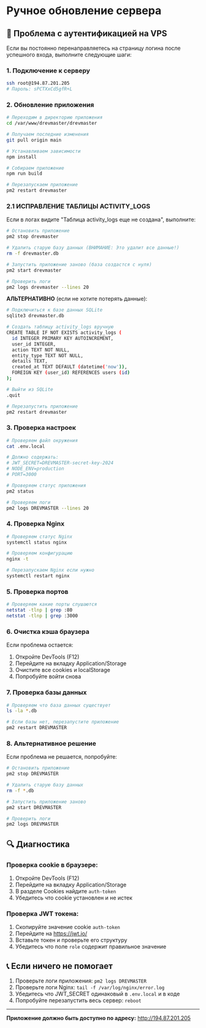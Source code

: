# Ручное обновление сервера

## 🔧 Проблема с аутентификацией на VPS

Если вы постоянно перенаправляетесь на страницу логина после успешного входа, выполните следующие шаги:

### 1. Подключение к серверу

```bash
ssh root@194.87.201.205
# Пароль: sPCTXxCd5gfR+L
```

### 2. Обновление приложения

```bash
# Переходим в директорию приложения
cd /var/www/drevmaster/drevmaster

# Получаем последние изменения
git pull origin main

# Устанавливаем зависимости
npm install

# Собираем приложение
npm run build

# Перезапускаем приложение
pm2 restart drevmaster
```

### 2.1 ИСПРАВЛЕНИЕ ТАБЛИЦЫ ACTIVITY_LOGS

Если в логах видите "Таблица activity_logs еще не создана", выполните:

```bash
# Остановить приложение
pm2 stop drevmaster

# Удалить старую базу данных (ВНИМАНИЕ: Это удалит все данные!)
rm -f drevmaster.db

# Запустить приложение заново (база создастся с нуля)
pm2 start drevmaster

# Проверить логи
pm2 logs drevmaster --lines 20
```

**АЛЬТЕРНАТИВНО** (если не хотите потерять данные):

```bash
# Подключиться к базе данных SQLite
sqlite3 drevmaster.db

# Создать таблицу activity_logs вручную
CREATE TABLE IF NOT EXISTS activity_logs (
  id INTEGER PRIMARY KEY AUTOINCREMENT,
  user_id INTEGER,
  action TEXT NOT NULL,
  entity_type TEXT NOT NULL,
  details TEXT,
  created_at TEXT DEFAULT (datetime('now')),
  FOREIGN KEY (user_id) REFERENCES users (id)
);

# Выйти из SQLite
.quit

# Перезапустить приложение
pm2 restart drevmaster
```

### 3. Проверка настроек

```bash
# Проверяем файл окружения
cat .env.local

# Должно содержать:
# JWT_SECRET=DREVMASTER-secret-key-2024
# NODE_ENV=production
# PORT=3000

# Проверяем статус приложения
pm2 status

# Проверяем логи
pm2 logs DREVMASTER --lines 20
```

### 4. Проверка Nginx

```bash
# Проверяем статус Nginx
systemctl status nginx

# Проверяем конфигурацию
nginx -t

# Перезапускаем Nginx если нужно
systemctl restart nginx
```

### 5. Проверка портов

```bash
# Проверяем какие порты слушаются
netstat -tlnp | grep :80
netstat -tlnp | grep :3000
```

### 6. Очистка кэша браузера

Если проблема остается:

1. Откройте DevTools (F12)
2. Перейдите на вкладку Application/Storage
3. Очистите все cookies и localStorage
4. Попробуйте войти снова

### 7. Проверка базы данных

```bash
# Проверяем что база данных существует
ls -la *.db

# Если базы нет, перезапустите приложение
pm2 restart DREVMASTER
```

### 8. Альтернативное решение

Если проблема не решается, попробуйте:

```bash
# Остановить приложение
pm2 stop DREVMASTER

# Удалить старую базу данных
rm -f *.db

# Запустить приложение заново
pm2 start DREVMASTER

# Проверить логи
pm2 logs DREVMASTER
```

## 🔍 Диагностика

### Проверка cookie в браузере:

1. Откройте DevTools (F12)
2. Перейдите на вкладку Application/Storage
3. В разделе Cookies найдите `auth-token`
4. Убедитесь что cookie установлен и не истек

### Проверка JWT токена:

1. Скопируйте значение cookie `auth-token`
2. Перейдите на https://jwt.io/
3. Вставьте токен и проверьте его структуру
4. Убедитесь что поле `role` содержит правильное значение

## 📞 Если ничего не помогает

1. Проверьте логи приложения: `pm2 logs DREVMASTER`
2. Проверьте логи Nginx: `tail -f /var/log/nginx/error.log`
3. Убедитесь что JWT_SECRET одинаковый в `.env.local` и в коде
4. Попробуйте перезапустить весь сервер: `reboot`

---

**Приложение должно быть доступно по адресу:** http://194.87.201.205
